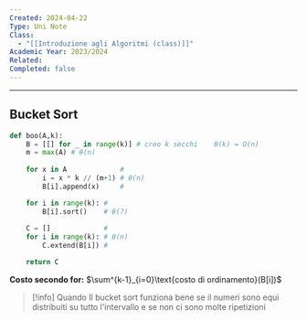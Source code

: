 ```yaml
---
Created: 2024-04-22
Type: Uni Note
Class:
  - "[[Introduzione agli Algoritmi (class)]]"
Academic Year: 2023/2024
Related: 
Completed: false
---
```

---
## Bucket Sort

```python
def boo(A,k):
	B = [[] for _ in range(k)] # creo k secchi    θ(k) = O(n)
	m = max(A) # θ(n)
	
	for x in A             #
		i = x * k // (m+1) # θ(n)
		B[i].append(x)     #

	for i in range(k): #
		B[i].sort()    # θ(?)
		
	C = []             #
	for i in range(k): # θ(n)
		C.extend(B[i]) #

	return C
```

**Costo secondo for:** $\sum^{k-1}_{i=0}\text{costo di ordinamento}(B[i])$


>[!info] Quando 
>Il bucket sort funziona bene se il numeri sono equi distribuiti su tutto l'intervallo e se non ci sono molte ripetizioni
